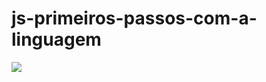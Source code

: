 # js-primeiros-passos-com-a-linguagem


 <img src='https://img.shields.io/badge/JavaScript-323330?style=for-the-badge&logo=javascript&logoColor=F7DF1E'/>
